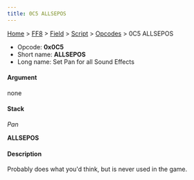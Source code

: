 ```yaml
---
title: 0C5 ALLSEPOS
---
```


[Home](../../../../Main%20Page.md) > [FF8](../../../../FF8.md) > [Field](../../../Field.md) > [Script](../../Script.md) > [Opcodes](../Opcodes.md) > 0C5 ALLSEPOS

-   Opcode: **0x0C5**
-   Short name: **ALLSEPOS**
-   Long name: Set Pan for all Sound Effects

#### Argument

none

#### Stack

  
*Pan*

**ALLSEPOS**

#### Description

Probably does what you'd think, but is never used in the game.
